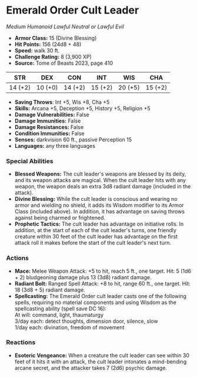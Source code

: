 # Emerald Order Cult Leader

*Medium* *Humanoid* *Lawful Neutral or Lawful Evil*

- **Armor Class:** 15 (Divine Blessing)
- **Hit Points:** 156 (24d8 + 48)
- **Speed:** walk 30 ft.
- **Challenge Rating:** 8 (3,900 XP)
- **Source:** Tome of Beasts 2023, page 410

| STR | DEX | CON | INT | WIS | CHA |
| --- | --- | --- | --- | --- | --- |
| 14 (+2) | 10 (+0) | 14 (+2) | 15 (+2) | 20 (+5) | 15 (+2) |

- **Saving Throws**: Int +5, Wis +8, Cha +5
- **Skills:** Arcana +5, Deception +5, History +5, Religion +5
- **Damage Vulnerabilities:** False
- **Damage Immunities:** False
- **Damage Resistances:** False
- **Condition Immunities:** False
- **Senses:** darkvision 60 ft., passive Perception 15
- **Languages:** any three languages

### Special Abilities

- **Blessed Weapons:** The cult leader's weapons are blessed by its deity, and its weapon attacks are magical. When the cult leader hits with any weapon, the weapon deals an extra 3d8 radiant damage (included in the attack).
- **Divine Blessing:** While the cult leader is conscious and wearing no armor and wielding no shield, it adds its Wisdom modifier to its Armor Class (included above). In addition, it has advantage on saving throws against being charmed or frightened.
- **Prophetic Tactics:** The cult leader has advantage on initiative rolls. In addition, at the start of each of the cult leader's turns, one friendly creature within 30 feet of the cult leader has advantage on the first attack roll it makes before the start of the cult leader's next turn.

### Actions

- **Mace:** Melee Weapon Attack: +5 to hit, reach 5 ft., one target. Hit: 5 (1d6 + 2) bludgeoning damage plus 13 (3d8) radiant damage.
- **Radiant Bolt:** Ranged Spell Attack: +8 to hit, range 60 ft., one target. Hit: 18 (3d8 + 5) radiant damage.
- **Spellcasting:** The Emerald Order cult leader casts one of the following spells, requiring no material components and using Wisdom as the spellcasting ability (spell save DC 16):<br>At will: command, light, thaumaturgy<br>3/day each: detect thoughts, dimension door, silence, slow<br>1/day each: divination, freedom of movement

### Reactions

- **Esoteric Vengeance:** When a creature the cult leader can see within 30 feet of it hits it with an attack, the cult leader intonates a mind-bending arcane secret, and the attacker takes 7 (2d6) psychic damage.
